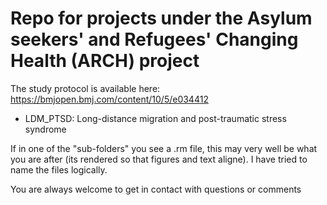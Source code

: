 # Repo for projects under the Asylum seekers' and Refugees' Changing Health (ARCH) project
The study protocol is available here: https://bmjopen.bmj.com/content/10/5/e034412

* LDM_PTSD: Long-distance migration and post-traumatic stress syndrome

If in one of the "sub-folders" you see a .rm file, this may very well be what you are after (its rendered so that figures and text aligne). I have tried to name the files logically.

You are always welcome to get in contact with questions or comments

